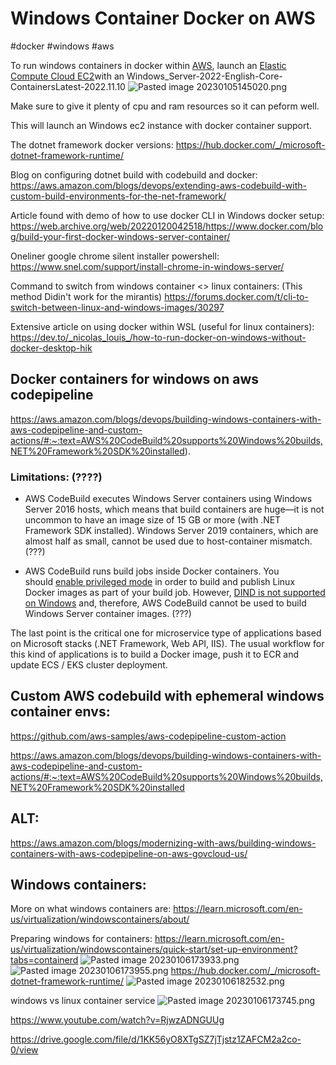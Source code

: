 # Windows Container Docker on AWS
#docker #windows #aws 


To run windows containers in docker within [AWS](-=%20AWS%20=-/AWS.md), launch an [Elastic Compute Cloud EC2](-=%20AWS%20=-/--%20Compute%20--/Elastic%20Compute%20Cloud%20EC2.md)with an Windows_Server-2022-English-Core-ContainersLatest-2022.11.10
![Pasted image 20230105145020.png](Pasted%20image%2020230105145020.png)

Make sure to give it plenty of cpu and ram resources so it can peform well.

This will launch an Windows ec2 instance with docker container support.


The dotnet framework docker versions:
https://hub.docker.com/_/microsoft-dotnet-framework-runtime/


Blog  on configuring dotnet build with codebuild and docker:
https://aws.amazon.com/blogs/devops/extending-aws-codebuild-with-custom-build-environments-for-the-net-framework/


Article found with demo of how to use docker CLI in Windows docker setup:
https://web.archive.org/web/20220120042518/https://www.docker.com/blog/build-your-first-docker-windows-server-container/

Oneliner google chrome silent installer powershell:
https://www.snel.com/support/install-chrome-in-windows-server/


Command to switch from windows container <> linux containers: 
(This method Didin't work for the mirantis)
https://forums.docker.com/t/cli-to-switch-between-linux-and-windows-images/30297

Extensive article on using docker within WSL (useful for linux containers):
https://dev.to/_nicolas_louis_/how-to-run-docker-on-windows-without-docker-desktop-hik


## Docker containers for windows on aws codepipeline
https://aws.amazon.com/blogs/devops/building-windows-containers-with-aws-codepipeline-and-custom-actions/#:~:text=AWS%20CodeBuild%20supports%20Windows%20builds,NET%20Framework%20SDK%20installed).

### Limitations: (????)
-   AWS CodeBuild executes Windows Server containers using Windows Server 2016 hosts, which means that build containers are huge—it is not uncommon to have an image size of 15 GB or more (with .NET Framework SDK installed). Windows Server 2019 containers, which are almost half as small, cannot be used due to host-container mismatch. (???)

-   AWS CodeBuild runs build jobs inside Docker containers. You should [enable privileged mode](https://docs.aws.amazon.com/codebuild/latest/APIReference/API_ProjectEnvironment.html) in order to build and publish Linux Docker images as part of your build job. However, [DIND is not supported on Windows](https://github.com/docker-library/docker/issues/49) and, therefore, AWS CodeBuild cannot be used to build Windows Server container images. (???)

The last point is the critical one for microservice type of applications based on Microsoft stacks (.NET Framework, Web API, IIS). The usual workflow for this kind of applications is to build a Docker image, push it to ECR and update ECS / EKS cluster deployment.


## Custom AWS codebuild with ephemeral windows container envs:
https://github.com/aws-samples/aws-codepipeline-custom-action

https://aws.amazon.com/blogs/devops/building-windows-containers-with-aws-codepipeline-and-custom-actions/#:~:text=AWS%20CodeBuild%20supports%20Windows%20builds,NET%20Framework%20SDK%20installed

## ALT:
https://aws.amazon.com/blogs/modernizing-with-aws/building-windows-containers-with-aws-codepipeline-on-aws-govcloud-us/




## Windows containers:

More on what windows containers are:
https://learn.microsoft.com/en-us/virtualization/windowscontainers/about/

Preparing windows for containers:
https://learn.microsoft.com/en-us/virtualization/windowscontainers/quick-start/set-up-environment?tabs=containerd
![Pasted image 20230106173933.png](Pasted%20image%2020230106173933.png)
![Pasted image 20230106173955.png](Pasted%20image%2020230106173955.png)
https://hub.docker.com/_/microsoft-dotnet-framework-runtime/
![Pasted image 20230106182532.png](Pasted%20image%2020230106182532.png)


windows vs linux container service
![Pasted image 20230106173745.png](Pasted%20image%2020230106173745.png)


https://www.youtube.com/watch?v=RjwzADNGUUg

https://drive.google.com/file/d/1KK56yO8XTgSZ7jTjstz1ZAFCM2a2co-0/view